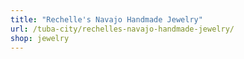 ```yaml
---
title: "Rechelle's Navajo Handmade Jewelry"
url: /tuba-city/rechelles-navajo-handmade-jewelry/
shop: jewelry
---
```

